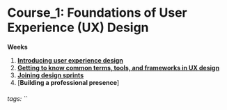# Course_1: Foundations of User Experience (UX) Design
**Weeks**
1. [**Introducing user experience design**](https://github.com/gcchen192/Google-UX-Design/blob/main/Course_1/1.%20Introducing%20user%20experience%20design.md)
2. [**Getting to know common terms, tools, and frameworks in UX design**](https://github.com/gcchen192/Google-UX-Design/blob/main/Course_1/2.%20Getting%20to%20know%20common%20terms,%20tools,%20and%20frameworks%20in%20UX%20design.md)
3. [**Joining design sprints**](https://github.com/gcchen192/Google-UX-Design/blob/main/Course_1/3.%20Joining%20design%20sprints.md)
4. [**Building a professional presence**] 

###### tags: ``
